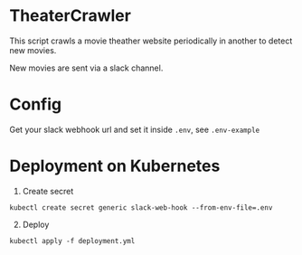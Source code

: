 # TheaterCrawler

This script crawls a movie theather website periodically in another to detect new movies.

New movies are sent via a slack channel.

# Config

Get your slack webhook url and set it inside `.env`, see `.env-example`

# Deployment on Kubernetes

1. Create secret

```
kubectl create secret generic slack-web-hook --from-env-file=.env
```

2. Deploy

```
kubectl apply -f deployment.yml 
```